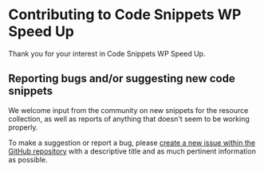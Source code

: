 # Contributing to Code Snippets WP Speed Up

Thank you for your interest in Code Snippets WP Speed Up.


## Reporting bugs and/or suggesting new code snippets

We welcome input from the community on new snippets for the resource collection, as well as reports of anything that doesn't seem to be working properly.

To make a suggestion or report a bug, please [create a new issue within the GitHub repository](https://github.com/lukecav/code-snippets-wp-speed-up/issues/new) with a descriptive title and as much pertinent information as possible.
